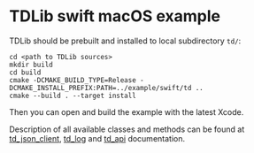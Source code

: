 # TDLib swift macOS example

TDLib should be prebuilt and installed to local subdirectory `td/`:
```
cd <path to TDLib sources>
mkdir build
cd build
cmake -DCMAKE_BUILD_TYPE=Release -DCMAKE_INSTALL_PREFIX:PATH=../example/swift/td ..
cmake --build . --target install
```

Then you can open and build the example with the latest Xcode.

Description of all available classes and methods can be found at [td_json_client](https://core.telegram.org/tdlib/docs/td__json__client_8h.html),
[td_log](https://core.telegram.org/tdlib/docs/td__log_8h.html) and [td_api](https://core.telegram.org/tdlib/docs/td__api_8h.html) documentation.
